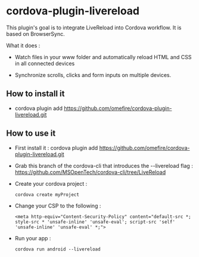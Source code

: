 # cordova-plugin-livereload
This plugin's goal is to integrate LiveReload into Cordova workflow. It is based on BrowserSync.

What it does :

* Watch files in your www folder and automatically reload HTML and CSS in all connected devices

* Synchronize scrolls, clicks and form inputs on multiple devices.

## How to install it

* cordova plugin add https://github.com/omefire/cordova-plugin-livereload.git

## How to use it

* First install it : cordova plugin add https://github.com/omefire/cordova-plugin-livereload.git

* Grab this branch of the cordova-cli that introduces the --livereload flag : https://github.com/MSOpenTech/cordova-cli/tree/LiveReload

* Create your cordova project :

    ``` cordova create myProject ```

* Change your CSP to the following :

    ```<meta http-equiv="Content-Security-Policy" content="default-src *; style-src * 'unsafe-inline' 'unsafe-eval'; script-src 'self' 'unsafe-inline' 'unsafe-eval' *;">```

* Run your app :

    ```cordova run android --livereload```